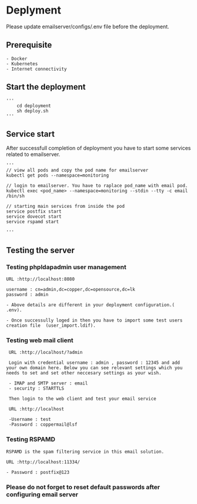 
#   Deplyment

Please update emailserver/configs/.env file before the deployment.

## Prerequisite
    - Docker 
    - Kubernetes
    - Internet connectivity

## Start the deployment
    '''
        cd deployment
        sh deploy.sh
    '''

## Service start

 After successfull completion of deployment you have to start some services related to emailserver.

    '''
    // view all pods and copy the pod name for emailserver
    kubectl get pods --namespace=monitoring
    
    // login to emailserver. You have to raplace pod_name with email pod.
    kubectl exec <pod_name> --namespace=monitoring --stdin --tty -c email /bin/sh
  
    // starting main services from inside the pod
    service postfix start
    service dovecot start
    service rspamd start

    '''

## Testing the server

### Testing phpldapadmin user management

    URL :http://localhost:8080

    username : cn=admin,dc=copper,dc=opensource,dc=lk
    password : admin

    - Above details are different in your deployment configuration.( .env).

    - Once successully loged in then you have to import some test users creation file  (user_import.ldif).


### Testing web mail client


     URL :http://localhost/?admin

     Login with credential username : admin , password : 12345 and add your own domain here. Below you can see relevant settings which you needs to set and set other neccesary settings as your wish.

     - IMAP and SMTP server : email
     - security : STARTTLS

     Then login to the web client and test your email service

     URL :http://localhost

     -Username : test
     -Password : coppermail@lsf

### Testing RSPAMD

    RSPAMD is the spam filtering service in this email solution.

    URL :http://localhost:11334/

    - Password : postfix@123
    
### Please do not forget to reset default passwords after configuring email server

